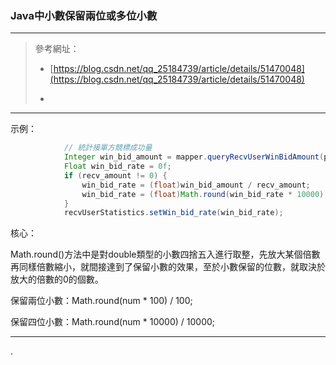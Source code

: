 ### Java中小數保留兩位或多位小數

****

> 參考網址：
> 
> * [https://blog.csdn.net/qq_25184739/article/details/51470048](https://blog.csdn.net/qq_25184739/article/details/51470048)
> 
> * 

****

示例：

```java
            // 統計接單方競標成功量
            Integer win_bid_amount = mapper.queryRecvUserWinBidAmount(pkid);
            Float win_bid_rate = 0f;
            if (recv_amount != 0) {
                win_bid_rate = (float)win_bid_amount / recv_amount;
                win_bid_rate = (float)Math.round(win_bid_rate * 10000) /  10000;
            }
            recvUserStatistics.setWin_bid_rate(win_bid_rate);
```

核心：

Math.round()方法中是對double類型的小數四捨五入進行取整，先放大某個倍數再同樣倍數縮小，就間接達到了保留小數的效果，至於小數保留的位數，就取決於放大的倍數的0的個數。

保留兩位小數：Math.round(num * 100) / 100;

保留四位小數：Math.round(num * 10000)  / 10000;

**** 

.
